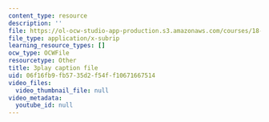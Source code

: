 ```yaml
---
content_type: resource
description: ''
file: https://ol-ocw-studio-app-production.s3.amazonaws.com/courses/18-086-mathematical-methods-for-engineers-ii-spring-2006/06f16fb9fb5735d2f54ff10671667514_j-C6QC5ufSw.srt
file_type: application/x-subrip
learning_resource_types: []
ocw_type: OCWFile
resourcetype: Other
title: 3play caption file
uid: 06f16fb9-fb57-35d2-f54f-f10671667514
video_files:
  video_thumbnail_file: null
video_metadata:
  youtube_id: null
---
```

